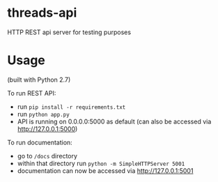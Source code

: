 # threads-api
HTTP REST api server for testing purposes

# Usage
(built with Python 2.7)

To run REST API:
- run `pip install -r requirements.txt`
- run `python app.py`
- API is running on 0.0.0.0:5000 as default (can also be accessed via http://127.0.0.1:5000)

To run documentation:
- go to `/docs` directory
- within that directory run `python -m SimpleHTTPServer 5001`
- documentation can now be accessed via http://127.0.0.1:5001
